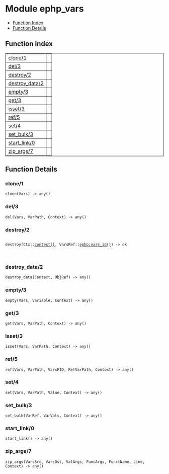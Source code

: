 

# Module ephp_vars #
* [Function Index](#index)
* [Function Details](#functions)

<a name="index"></a>

## Function Index ##


<table width="100%" border="1" cellspacing="0" cellpadding="2" summary="function index"><tr><td valign="top"><a href="#clone-1">clone/1</a></td><td></td></tr><tr><td valign="top"><a href="#del-3">del/3</a></td><td></td></tr><tr><td valign="top"><a href="#destroy-2">destroy/2</a></td><td></td></tr><tr><td valign="top"><a href="#destroy_data-2">destroy_data/2</a></td><td></td></tr><tr><td valign="top"><a href="#empty-3">empty/3</a></td><td></td></tr><tr><td valign="top"><a href="#get-3">get/3</a></td><td></td></tr><tr><td valign="top"><a href="#isset-3">isset/3</a></td><td></td></tr><tr><td valign="top"><a href="#ref-5">ref/5</a></td><td></td></tr><tr><td valign="top"><a href="#set-4">set/4</a></td><td></td></tr><tr><td valign="top"><a href="#set_bulk-3">set_bulk/3</a></td><td></td></tr><tr><td valign="top"><a href="#start_link-0">start_link/0</a></td><td></td></tr><tr><td valign="top"><a href="#zip_args-7">zip_args/7</a></td><td></td></tr></table>


<a name="functions"></a>

## Function Details ##

<a name="clone-1"></a>

### clone/1 ###

`clone(Vars) -> any()`

<a name="del-3"></a>

### del/3 ###

`del(Vars, VarPath, Context) -> any()`

<a name="destroy-2"></a>

### destroy/2 ###

<pre><code>
destroy(Ctx::<a href="#type-context">context()</a>, VarsRef::<a href="ephp.md#type-vars_id">ephp:vars_id()</a>) -&gt; ok
</code></pre>
<br />

<a name="destroy_data-2"></a>

### destroy_data/2 ###

`destroy_data(Context, ObjRef) -> any()`

<a name="empty-3"></a>

### empty/3 ###

`empty(Vars, Variable, Context) -> any()`

<a name="get-3"></a>

### get/3 ###

`get(Vars, VarPath, Context) -> any()`

<a name="isset-3"></a>

### isset/3 ###

`isset(Vars, VarPath, Context) -> any()`

<a name="ref-5"></a>

### ref/5 ###

`ref(Vars, VarPath, VarsPID, RefVarPath, Context) -> any()`

<a name="set-4"></a>

### set/4 ###

`set(Vars, VarPath, Value, Context) -> any()`

<a name="set_bulk-3"></a>

### set_bulk/3 ###

`set_bulk(VarRef, VarVals, Context) -> any()`

<a name="start_link-0"></a>

### start_link/0 ###

`start_link() -> any()`

<a name="zip_args-7"></a>

### zip_args/7 ###

`zip_args(VarsSrc, VarsDst, ValArgs, FuncArgs, FunctName, Line, Context) -> any()`

